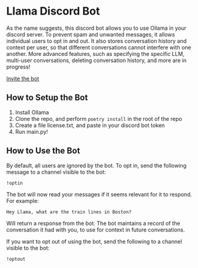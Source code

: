 # Llama Discord Bot

As the name suggests, this discord bot allows you to use Ollama in your discord server. To prevent spam and unwanted messages, it allows individual users to opt in and out. It also stores conversation history and context per user, so that different conversations cannot interfere with one another. More advanced features, such as specifying the specific LLM, multi-user conversations, deleting conversation history, and more are in progress!

[Invite the bot](https://discord.com/oauth2/authorize?client_id=1292327901139828857&permissions=309237722112&integration_type=0&scope=bot)

## How to Setup the Bot
1. Install Ollama
2. Clone the repo, and perform `poetry install` in the root of the repo
3. Create a file license.txt, and paste in your discord bot token
4. Run main.py!

## How to Use the Bot
By default, all users are ignored by the bot. To opt in, send the following message to a channel visible to the bot:

`!optin`

The bot will now read your messages if it seems relevant for it to respond. For example:

`Hey Llama, what are the train lines in Boston?`

Will return a response from the bot. The bot maintains a record of the conversation it had with you, to use for context in future conversations. 

If you want to opt out of using the bot, send the following to a channel visible to the bot:

`!optout`